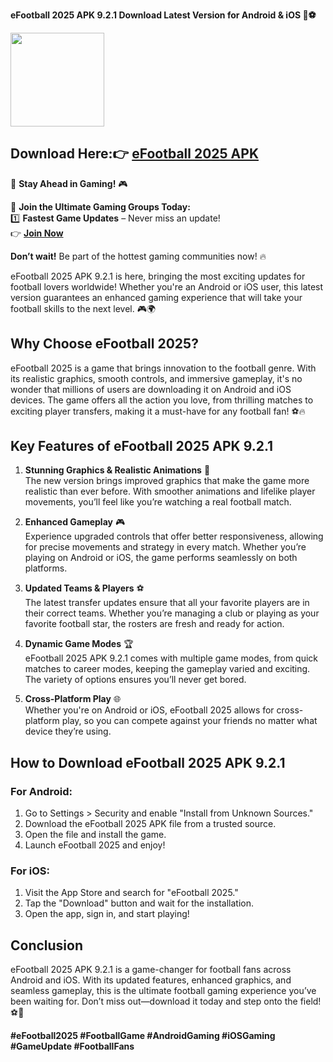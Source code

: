 **eFootball 2025 APK 9.2.1 Download Latest Version for Android & iOS 🚀⚽**

<img src="https://github.com/user-attachments/assets/3ea41bec-321a-4dd1-b271-4d5527c569a3" width="150" />

## Download Here:👉 [eFootball 2025 APK](https://apkbros.com/efootball-2025-apk/) 
🚀 **Stay Ahead in Gaming!** 🎮

📢 **Join the Ultimate Gaming Groups Today:**  
1️⃣ **Fastest Game Updates** – Never miss an update!  
👉 [**Join Now**](https://t.me/apkbros_official)

**Don’t wait!** Be part of the hottest gaming communities now! 🔥

eFootball 2025 APK 9.2.1 is here, bringing the most exciting updates for football lovers worldwide! Whether you're an Android or iOS user, this latest version guarantees an enhanced gaming experience that will take your football skills to the next level. 🎮🌍

## Why Choose eFootball 2025?

eFootball 2025 is a game that brings innovation to the football genre. With its realistic graphics, smooth controls, and immersive gameplay, it's no wonder that millions of users are downloading it on Android and iOS devices. The game offers all the action you love, from thrilling matches to exciting player transfers, making it a must-have for any football fan! ⚽🔥

## Key Features of eFootball 2025 APK 9.2.1

1. **Stunning Graphics & Realistic Animations** 📸  
   The new version brings improved graphics that make the game more realistic than ever before. With smoother animations and lifelike player movements, you’ll feel like you’re watching a real football match.

2. **Enhanced Gameplay** 🎮  
   Experience upgraded controls that offer better responsiveness, allowing for precise movements and strategy in every match. Whether you’re playing on Android or iOS, the game performs seamlessly on both platforms.

3. **Updated Teams & Players** ⚽  
   The latest transfer updates ensure that all your favorite players are in their correct teams. Whether you’re managing a club or playing as your favorite football star, the rosters are fresh and ready for action.

4. **Dynamic Game Modes** 🏆  
   eFootball 2025 APK 9.2.1 comes with multiple game modes, from quick matches to career modes, keeping the gameplay varied and exciting. The variety of options ensures you’ll never get bored.

5. **Cross-Platform Play** 🌐  
   Whether you're on Android or iOS, eFootball 2025 allows for cross-platform play, so you can compete against your friends no matter what device they’re using.

## How to Download eFootball 2025 APK 9.2.1

### For Android:
1. Go to Settings > Security and enable "Install from Unknown Sources."
2. Download the eFootball 2025 APK file from a trusted source.
3. Open the file and install the game.
4. Launch eFootball 2025 and enjoy!

### For iOS:
1. Visit the App Store and search for "eFootball 2025."
2. Tap the "Download" button and wait for the installation.
3. Open the app, sign in, and start playing!

## Conclusion

eFootball 2025 APK 9.2.1 is a game-changer for football fans across Android and iOS. With its updated features, enhanced graphics, and seamless gameplay, this is the ultimate football gaming experience you’ve been waiting for. Don’t miss out—download it today and step onto the field! ⚽🏅

**#eFootball2025 #FootballGame #AndroidGaming #iOSGaming #GameUpdate #FootballFans**
